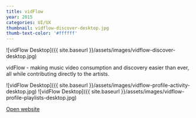 ```yaml
---
title: vidFlow
year: 2015
categories: UI/UX
thumbnail: vidflow-discover-desktop.jpg
thumb-text-color: '#ffffff'
---
```


![vidFlow Desktop]({{ site.baseurl }}/assets/images/vidflow-discover-desktop.jpg)

<div class="text-block">
  <p>vidFlow - making music video consumption and discovery easier than ever, all while contributing directly to the artists.</p>
</div>

![vidFlow Desktop]({{ site.baseurl }}/assets/images/vidflow-profile-activity-desktop.jpg)
![vidFlow Desktop]({{ site.baseurl }}/assets/images/vidflow-profile-playlists-desktop.jpg)

<div class="text-block center-content">
  <a href="http://chelsealandmark.com" class="button">Open website</a>
</div>
